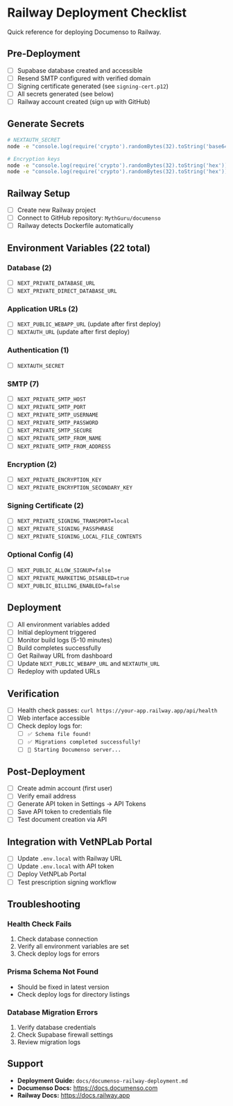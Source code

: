 # Railway Deployment Checklist

Quick reference for deploying Documenso to Railway.

## Pre-Deployment

- [ ] Supabase database created and accessible
- [ ] Resend SMTP configured with verified domain
- [ ] Signing certificate generated (see `signing-cert.p12`)
- [ ] All secrets generated (see below)
- [ ] Railway account created (sign up with GitHub)

## Generate Secrets

```bash
# NEXTAUTH_SECRET
node -e "console.log(require('crypto').randomBytes(32).toString('base64'))"

# Encryption keys
node -e "console.log(require('crypto').randomBytes(32).toString('hex'))"
node -e "console.log(require('crypto').randomBytes(32).toString('hex'))"
```

## Railway Setup

- [ ] Create new Railway project
- [ ] Connect to GitHub repository: `MythGuru/documenso`
- [ ] Railway detects Dockerfile automatically

## Environment Variables (22 total)

### Database (2)
- [ ] `NEXT_PRIVATE_DATABASE_URL`
- [ ] `NEXT_PRIVATE_DIRECT_DATABASE_URL`

### Application URLs (2)
- [ ] `NEXT_PUBLIC_WEBAPP_URL` (update after first deploy)
- [ ] `NEXTAUTH_URL` (update after first deploy)

### Authentication (1)
- [ ] `NEXTAUTH_SECRET`

### SMTP (7)
- [ ] `NEXT_PRIVATE_SMTP_HOST`
- [ ] `NEXT_PRIVATE_SMTP_PORT`
- [ ] `NEXT_PRIVATE_SMTP_USERNAME`
- [ ] `NEXT_PRIVATE_SMTP_PASSWORD`
- [ ] `NEXT_PRIVATE_SMTP_SECURE`
- [ ] `NEXT_PRIVATE_SMTP_FROM_NAME`
- [ ] `NEXT_PRIVATE_SMTP_FROM_ADDRESS`

### Encryption (2)
- [ ] `NEXT_PRIVATE_ENCRYPTION_KEY`
- [ ] `NEXT_PRIVATE_ENCRYPTION_SECONDARY_KEY`

### Signing Certificate (2)
- [ ] `NEXT_PRIVATE_SIGNING_TRANSPORT=local`
- [ ] `NEXT_PRIVATE_SIGNING_PASSPHRASE`
- [ ] `NEXT_PRIVATE_SIGNING_LOCAL_FILE_CONTENTS`

### Optional Config (4)
- [ ] `NEXT_PUBLIC_ALLOW_SIGNUP=false`
- [ ] `NEXT_PRIVATE_MARKETING_DISABLED=true`
- [ ] `NEXT_PUBLIC_BILLING_ENABLED=false`

## Deployment

- [ ] All environment variables added
- [ ] Initial deployment triggered
- [ ] Monitor build logs (5-10 minutes)
- [ ] Build completes successfully
- [ ] Get Railway URL from dashboard
- [ ] Update `NEXT_PUBLIC_WEBAPP_URL` and `NEXTAUTH_URL`
- [ ] Redeploy with updated URLs

## Verification

- [ ] Health check passes: `curl https://your-app.railway.app/api/health`
- [ ] Web interface accessible
- [ ] Check deploy logs for:
  - [ ] `✅ Schema file found!`
  - [ ] `✅ Migrations completed successfully!`
  - [ ] `🌟 Starting Documenso server...`

## Post-Deployment

- [ ] Create admin account (first user)
- [ ] Verify email address
- [ ] Generate API token in Settings → API Tokens
- [ ] Save API token to credentials file
- [ ] Test document creation via API

## Integration with VetNPLab Portal

- [ ] Update `.env.local` with Railway URL
- [ ] Update `.env.local` with API token
- [ ] Deploy VetNPLab Portal
- [ ] Test prescription signing workflow

## Troubleshooting

### Health Check Fails
1. Check database connection
2. Verify all environment variables are set
3. Check deploy logs for errors

### Prisma Schema Not Found
- Should be fixed in latest version
- Check deploy logs for directory listings

### Database Migration Errors
1. Verify database credentials
2. Check Supabase firewall settings
3. Review migration logs

## Support

- **Deployment Guide:** `docs/documenso-railway-deployment.md`
- **Documenso Docs:** https://docs.documenso.com
- **Railway Docs:** https://docs.railway.app

